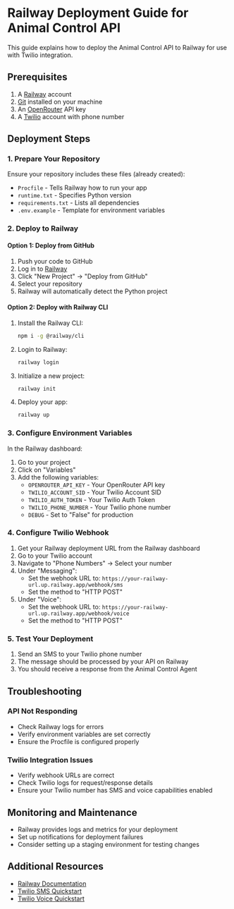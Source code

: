 # Railway Deployment Guide for Animal Control API

This guide explains how to deploy the Animal Control API to Railway for use with Twilio integration.

## Prerequisites

1. A [Railway](https://railway.app/) account
2. [Git](https://git-scm.com/) installed on your machine
3. An [OpenRouter](https://openrouter.ai/) API key
4. A [Twilio](https://www.twilio.com/) account with phone number

## Deployment Steps

### 1. Prepare Your Repository

Ensure your repository includes these files (already created):
- `Procfile` - Tells Railway how to run your app
- `runtime.txt` - Specifies Python version
- `requirements.txt` - Lists all dependencies
- `.env.example` - Template for environment variables

### 2. Deploy to Railway

#### Option 1: Deploy from GitHub

1. Push your code to GitHub
2. Log in to [Railway](https://railway.app/)
3. Click "New Project" → "Deploy from GitHub"
4. Select your repository
5. Railway will automatically detect the Python project

#### Option 2: Deploy with Railway CLI

1. Install the Railway CLI:
   ```bash
   npm i -g @railway/cli
   ```

2. Login to Railway:
   ```bash
   railway login
   ```

3. Initialize a new project:
   ```bash
   railway init
   ```

4. Deploy your app:
   ```bash
   railway up
   ```

### 3. Configure Environment Variables

In the Railway dashboard:

1. Go to your project
2. Click on "Variables"
3. Add the following variables:
   - `OPENROUTER_API_KEY` - Your OpenRouter API key
   - `TWILIO_ACCOUNT_SID` - Your Twilio Account SID
   - `TWILIO_AUTH_TOKEN` - Your Twilio Auth Token
   - `TWILIO_PHONE_NUMBER` - Your Twilio phone number
   - `DEBUG` - Set to "False" for production

### 4. Configure Twilio Webhook

1. Get your Railway deployment URL from the Railway dashboard
2. Go to your Twilio account
3. Navigate to "Phone Numbers" → Select your number
4. Under "Messaging":
   - Set the webhook URL to: `https://your-railway-url.up.railway.app/webhook/sms`
   - Set the method to "HTTP POST"
5. Under "Voice":
   - Set the webhook URL to: `https://your-railway-url.up.railway.app/webhook/voice`
   - Set the method to "HTTP POST"

### 5. Test Your Deployment

1. Send an SMS to your Twilio phone number
2. The message should be processed by your API on Railway
3. You should receive a response from the Animal Control Agent

## Troubleshooting

### API Not Responding
- Check Railway logs for errors
- Verify environment variables are set correctly
- Ensure the Procfile is configured properly

### Twilio Integration Issues
- Verify webhook URLs are correct
- Check Twilio logs for request/response details
- Ensure your Twilio number has SMS and voice capabilities enabled

## Monitoring and Maintenance

- Railway provides logs and metrics for your deployment
- Set up notifications for deployment failures
- Consider setting up a staging environment for testing changes

## Additional Resources

- [Railway Documentation](https://docs.railway.app/)
- [Twilio SMS Quickstart](https://www.twilio.com/docs/sms/quickstart)
- [Twilio Voice Quickstart](https://www.twilio.com/docs/voice/quickstart)
